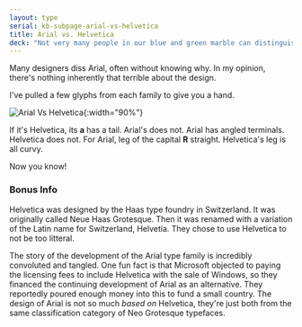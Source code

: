```yaml
---
layout: type
serial: kb-subpage-arial-vs-helvetica
title: Arial vs. Helvetica
deck: "Not very many people in our blue and green marble can distinguish Arial from Helvetica. It's really a prized talent."
---
```

Many designers diss Arial, often without knowing why. In my opinion, there's nothing inherently that terrible about the design.

I've pulled a few glyphs from each family to give you a hand.

![Arial Vs Helvetica]({{site.url}}/svg/kb/arial-vs-helvetica.svg){:width="90%"}

If it's Helvetica, its **a** has a tail. Arial's does not. Arial has angled terminals. Helvetica does not. For Arial, leg of the capital **R** straight. Helvetica's leg is all curvy.

Now you know!

### Bonus Info

Helvetica was designed by the Haas type foundry in Switzerland. It was originally called Neue Haas Grotesque. Then it was renamed with a variation of the Latin name for Switzerland, Helvetia. They chose to use Helvetica to not be too litteral.

The story of the development of the Arial type family is incredibly convoluted and tangled. One fun fact is that Microsoft objected to paying the licensing fees to include Helvetica with the sale of Windows, so they financed the continuing development of Arial as an alternative. They reportedly poured enough money into this to fund a small country. The design of Arial is not so much *based on* Helvetica, they're just both from the same classification category of Neo Grotesque typefaces.